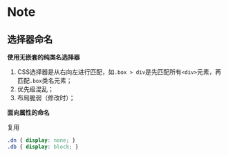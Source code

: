 # Note

## 选择器命名

**使用无嵌套的纯类名选择器**

1. CSS选择器是从右向左进行匹配，如`.box > div`是先匹配所有`<div>`元素，再匹配`.box`类名元素；
2. 优先级混乱；
3. 布局脆弱（修改时）；

**面向属性的命名**

复用

```css
.dn { display: none; }
.db { display: block; }
```


